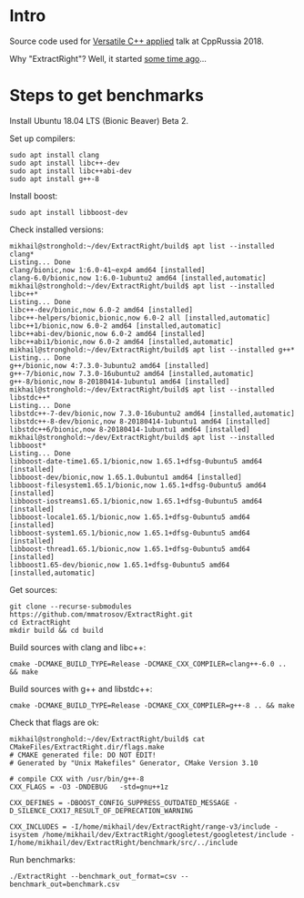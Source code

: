 # Intro

Source code used for [Versatile C++ applied](http://cppconf.ru/talks/mikhail-matrosov) talk at CppRussia 2018.

Why "ExtractRight"? Well, it started [some time ago](https://corehard.by/2017/02/20/day-to-day-c-algorithms-and-iterators/)...

# Steps to get benchmarks

Install Ubuntu 18.04 LTS (Bionic Beaver) Beta 2.

Set up compilers:

    sudo apt install clang
    sudo apt install libc++-dev
    sudo apt install libc++abi-dev
    sudo apt install g++-8

Install boost:

    sudo apt install libboost-dev

Check installed versions:

    mikhail@stronghold:~/dev/ExtractRight/build$ apt list --installed clang*
    Listing... Done
    clang/bionic,now 1:6.0-41~exp4 amd64 [installed]
    clang-6.0/bionic,now 1:6.0-1ubuntu2 amd64 [installed,automatic]
    mikhail@stronghold:~/dev/ExtractRight/build$ apt list --installed libc++*
    Listing... Done
    libc++-dev/bionic,now 6.0-2 amd64 [installed]
    libc++-helpers/bionic,bionic,now 6.0-2 all [installed,automatic]
    libc++1/bionic,now 6.0-2 amd64 [installed,automatic]
    libc++abi-dev/bionic,now 6.0-2 amd64 [installed]
    libc++abi1/bionic,now 6.0-2 amd64 [installed,automatic]
    mikhail@stronghold:~/dev/ExtractRight/build$ apt list --installed g++*
    Listing... Done
    g++/bionic,now 4:7.3.0-3ubuntu2 amd64 [installed]
    g++-7/bionic,now 7.3.0-16ubuntu2 amd64 [installed,automatic]
    g++-8/bionic,now 8-20180414-1ubuntu1 amd64 [installed]
    mikhail@stronghold:~/dev/ExtractRight/build$ apt list --installed libstdc++*
    Listing... Done
    libstdc++-7-dev/bionic,now 7.3.0-16ubuntu2 amd64 [installed,automatic]
    libstdc++-8-dev/bionic,now 8-20180414-1ubuntu1 amd64 [installed]
    libstdc++6/bionic,now 8-20180414-1ubuntu1 amd64 [installed]
    mikhail@stronghold:~/dev/ExtractRight/build$ apt list --installed libboost*
    Listing... Done
    libboost-date-time1.65.1/bionic,now 1.65.1+dfsg-0ubuntu5 amd64 [installed]
    libboost-dev/bionic,now 1.65.1.0ubuntu1 amd64 [installed]
    libboost-filesystem1.65.1/bionic,now 1.65.1+dfsg-0ubuntu5 amd64 [installed]
    libboost-iostreams1.65.1/bionic,now 1.65.1+dfsg-0ubuntu5 amd64 [installed]
    libboost-locale1.65.1/bionic,now 1.65.1+dfsg-0ubuntu5 amd64 [installed]
    libboost-system1.65.1/bionic,now 1.65.1+dfsg-0ubuntu5 amd64 [installed]
    libboost-thread1.65.1/bionic,now 1.65.1+dfsg-0ubuntu5 amd64 [installed]
    libboost1.65-dev/bionic,now 1.65.1+dfsg-0ubuntu5 amd64 [installed,automatic]

Get sources:

    git clone --recurse-submodules https://github.com/mmatrosov/ExtractRight.git
    cd ExtractRight
    mkdir build && cd build
    
Build sources with clang and libc++:

    cmake -DCMAKE_BUILD_TYPE=Release -DCMAKE_CXX_COMPILER=clang++-6.0 .. && make

Build sources with g++ and libstdc++:

    cmake -DCMAKE_BUILD_TYPE=Release -DCMAKE_CXX_COMPILER=g++-8 .. && make
    
Check that flags are ok:

    mikhail@stronghold:~/dev/ExtractRight/build$ cat CMakeFiles/ExtractRight.dir/flags.make 
    # CMAKE generated file: DO NOT EDIT!
    # Generated by "Unix Makefiles" Generator, CMake Version 3.10
    
    # compile CXX with /usr/bin/g++-8
    CXX_FLAGS = -O3 -DNDEBUG   -std=gnu++1z
    
    CXX_DEFINES = -DBOOST_CONFIG_SUPPRESS_OUTDATED_MESSAGE -D_SILENCE_CXX17_RESULT_OF_DEPRECATION_WARNING
    
    CXX_INCLUDES = -I/home/mikhail/dev/ExtractRight/range-v3/include -isystem /home/mikhail/dev/ExtractRight/googletest/googletest/include -I/home/mikhail/dev/ExtractRight/benchmark/src/../include 
    
Run benchmarks:

    ./ExtractRight --benchmark_out_format=csv --benchmark_out=benchmark.csv
